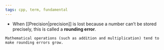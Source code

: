 ```yaml
---
tags: cpp, term, fundamental
---
```


- When [[Precision|precision]] is lost because a number can’t be stored precisely, this is called a **rounding error**.

```ad-warning
Mathematical operations (such as addition and multiplication) tend to make rounding errors grow.
```